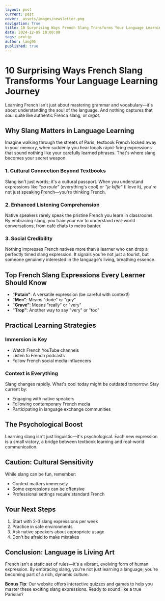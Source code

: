 ```yaml
---
layout: post
current: post
cover:  assets/images/newsletter.png
navigation: True
title: 10 Surprising Ways French Slang Transforms Your Language Learning Journey
date: 2024-12-05 10:00:00
tags: protip
author: lang95
published: true
---
```


# 10 Surprising Ways French Slang Transforms Your Language Learning Journey

Learning French isn't just about mastering grammar and vocabulary—it's about understanding the soul of the language. And nothing captures that soul quite like authentic French slang, or *argot*.

## Why Slang Matters in Language Learning

Imagine walking through the streets of Paris, textbook French locked away in your memory, when suddenly you hear locals rapid-firing expressions that sound nothing like your carefully learned phrases. That's where slang becomes your secret weapon.

### 1. Cultural Connection Beyond Textbooks

Slang isn't just words; it's a cultural passport. When you understand expressions like *"ça roule"* (everything's cool) or *"je kiffe"* (I love it), you're not just speaking French—you're thinking French.

### 2. Enhanced Listening Comprehension

Native speakers rarely speak the pristine French you learn in classrooms. By embracing slang, you train your ear to understand real-world conversations, from café chats to metro banter.

### 3. Social Credibility

Nothing impresses French natives more than a learner who can drop a perfectly timed slang expression. It signals you're not just a tourist, but someone genuinely interested in the language's living, breathing essence.

## Top French Slang Expressions Every Learner Should Know

- **"Putain"**: A versatile expression (be careful with context!)
- **"Mec"**: Means "dude" or "guy"
- **"Grave"**: Means "really" or "very"
- **"Trop"**: Another way to say "very" or "too"

## Practical Learning Strategies

### Immersion is Key
- Watch French YouTube channels
- Listen to French podcasts
- Follow French social media influencers

### Context is Everything
Slang changes rapidly. What's cool today might be outdated tomorrow. Stay current by:
- Engaging with native speakers
- Following contemporary French media
- Participating in language exchange communities

## The Psychological Boost

Learning slang isn't just linguistic—it's psychological. Each new expression is a small victory, a bridge between textbook learning and real-world communication.

## Caution: Cultural Sensitivity

While slang can be fun, remember:
- Context matters immensely
- Some expressions can be offensive
- Professional settings require standard French

## Your Next Steps

1. Start with 2-3 slang expressions per week
2. Practice in safe environments
3. Ask native speakers about appropriate usage
4. Don't be afraid to make mistakes

## Conclusion: Language is Living Art

French isn't a static set of rules—it's a vibrant, evolving form of human expression. By embracing slang, you're not just learning a language; you're becoming part of a rich, dynamic culture.

**Bonus Tip**: Our website offers interactive quizzes and games to help you master these exciting slang expressions. Ready to sound like a true Parisian?
